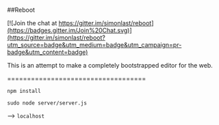 ##Reboot

[![Join the chat at https://gitter.im/simonlast/reboot](https://badges.gitter.im/Join%20Chat.svg)](https://gitter.im/simonlast/reboot?utm_source=badge&utm_medium=badge&utm_campaign=pr-badge&utm_content=badge)

This is an attempt to make a completely bootstrapped editor for the web.

===================================

`npm install`

`sudo node server/server.js`

--> `localhost`


